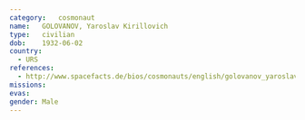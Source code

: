 ```yaml
---
category:	cosmonaut
name:	GOLOVANOV, Yaroslav Kirillovich
type:	civilian
dob:	1932-06-02
country:
  - URS
references:
  - http://www.spacefacts.de/bios/cosmonauts/english/golovanov_yaroslav.htm
missions:
evas:
gender:	Male
---
```


